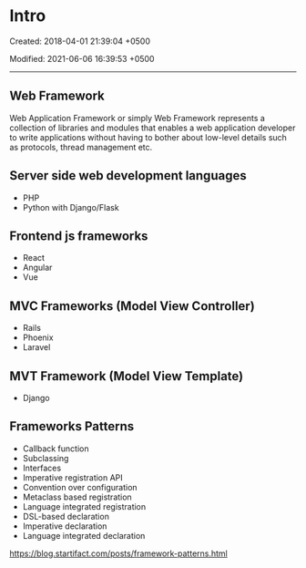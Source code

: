# Intro

Created: 2018-04-01 21:39:04 +0500

Modified: 2021-06-06 16:39:53 +0500

---

## Web Framework

Web Application Framework or simply Web Framework represents a collection of libraries and modules that enables a web application developer to write applications without having to bother about low-level details such as protocols, thread management etc.

## Server side web development languages

- PHP
- Python with Django/Flask

## Frontend js frameworks

- React
- Angular
- Vue

## MVC Frameworks (Model View Controller)

- Rails
- Phoenix
- Laravel

## MVT Framework (Model View Template)

- Django

## Frameworks Patterns

- Callback function
- Subclassing
- Interfaces
- Imperative registration API
- Convention over configuration
- Metaclass based registration
- Language integrated registration
- DSL-based declaration
- Imperative declaration
- Language integrated declaration

<https://blog.startifact.com/posts/framework-patterns.html>
